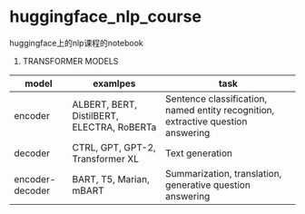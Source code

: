 # huggingface_nlp_course
huggingface上的nlp课程的notebook

1. TRANSFORMER MODELS
   
| **model**       | **examlpes**                               | **task**                                                                         |
|-----------------|--------------------------------------------|----------------------------------------------------------------------------------|
| encoder         | ALBERT, BERT, DistilBERT, ELECTRA, RoBERTa | Sentence classification, named entity recognition, extractive question answering |
| decoder         | CTRL, GPT, GPT-2, Transformer XL           | Text generation                                                                  |
| encoder-decoder | BART, T5, Marian, mBART                    | Summarization, translation, generative question answering                        |
